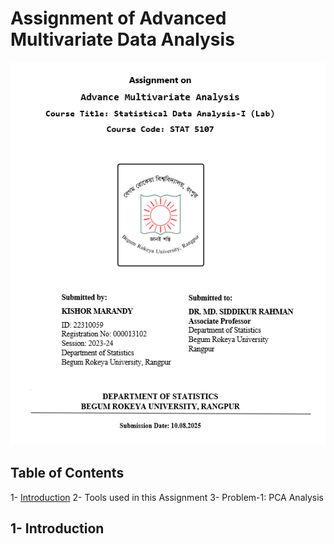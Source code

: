 # Assignment of Advanced Multivariate Data Analysis
![Alt Text](https://github.com/kishor-17168/Advanced-Multivariate-Data-Analysis-with-Python/blob/main/coverpage.png?raw=true)


## Table of Contents
1- [Introduction](1--introduction)
2- Tools used in this Assignment
3- Problem-1: PCA Analysis


## 1- Introduction
